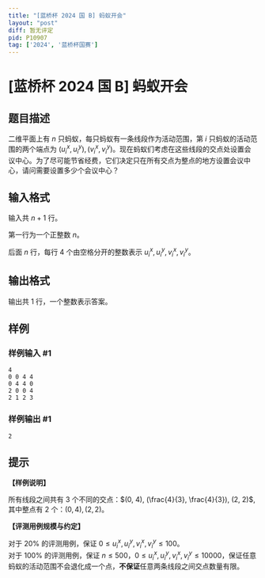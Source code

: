 ```yaml
---
title: "[蓝桥杯 2024 国 B] 蚂蚁开会"
layout: "post"
diff: 暂无评定
pid: P10907
tag: ['2024', '蓝桥杯国赛']
---
```

# [蓝桥杯 2024 国 B] 蚂蚁开会
## 题目描述

二维平面上有 $n$ 只蚂蚁，每只蚂蚁有一条线段作为活动范围，第 $i$ 只蚂蚁的活动范围的两个端点为 $(u_i^
x,u_i^y), (v_i^x,v_i^y)$。现在蚂蚁们考虑在这些线段的交点处设置会议中心。为了尽可能节省经费，它们决定只在所有交点为整点的地方设置会议中心，请问需要设置多少个会议中心？
## 输入格式

输入共 $n + 1$ 行。

第一行为一个正整数 $n$。

后面 $n$ 行，每行 $4$ 个由空格分开的整数表示 $u_i^x, u_i^y,v_i^x,v_i^y$。
## 输出格式

输出共 $1$ 行，一个整数表示答案。
## 样例

### 样例输入 #1
```
4
0 0 4 4
0 4 4 0
2 0 0 4
2 1 2 3
```
### 样例输出 #1
```
2
```
## 提示

**【样例说明】**

所有线段之间共有 $3$ 个不同的交点：$(0, 4), (\frac{4}{3}, \frac{4}{3}), (2, 2)$, 其中整点有 $2$ 个：$(0, 4), (2, 2)$。

**【评测用例规模与约定】**

对于 $20\%$ 的评测用例，保证 $0 \le u_i^x, u_i^y, v_i^x, v_i^y\le 100$。  
对于 $100\%$ 的评测用例，保证 $n \le 500$，$0 \le u_i^x, u_i^y, v_i^x, v_i^y \le 10000$，保证任意蚂蚁的活动范围不会退化成一个点，**不保证**任意两条线段之间交点数量有限。
